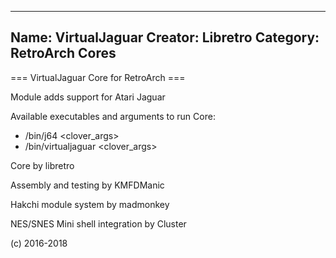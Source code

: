 -----------------------
Name: VirtualJaguar 
Creator: Libretro
Category: RetroArch Cores
-----------------------
=== VirtualJaguar Core for RetroArch ===

Module adds support for Atari Jaguar

Available executables and arguments to run Core:
- /bin/j64 <rom> <clover_args>
- /bin/virtualjaguar <rom> <clover_args>

Core by libretro

Assembly and testing by KMFDManic

Hakchi module system by madmonkey

NES/SNES Mini shell integration by Cluster

(c) 2016-2018
